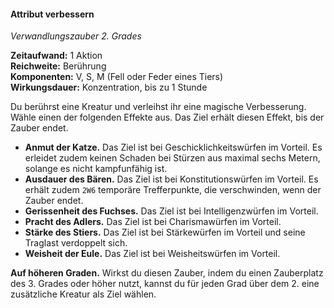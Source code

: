 #### Attribut verbessern
<!-- markdownlint-disable link-image-reference-definitions -->
<!-- spell-checker:words added amount avoids casting concentration damage different duration emphasis ends english false formula hour halves hours kommagetrennt mechanics minutes reaction ritual same saving school somatic special spell throw true wording wotc -->
<!-- spell-checker:words enhance ability -->
[_metadata_:spell_name]:- "Attribut verbessern"
[_metadata_:spell_name_english]:- "Enhance Ability"
[_metadata_:spell_school]:- "Verwandlungszauber"
[_metadata_:spell_level]:- "2"
[_metadata_:casting_time_amount]:- "1"
[_metadata_:casting_time_unit]:- "Aktion"
[_metadata_:ritual]:- "false"
[_metadata_:range]:- "Berührung"
[_metadata_:target]:- "eine Kreatur"
[_metadata_:components_verbal]:- "true"
[_metadata_:components_somatic]:- "true"
[_metadata_:components_material]:- "true"
[_metadata_:components_material_description]:- "Fell oder Feder eines Tiers"
[_metadata_:concentration]:- "true"
[_metadata_:duration]:- "1 Stunde"
[_metadata_:compared_to_wotc_srd_5.1]:- "mechanics_same_wording_same"
[_metadata_:compared_to_a5e_srd]:- "mechanics_different_wording_different"
<!-- markdownlint-disable-next-line no-emphasis-as-heading -->
_Verwandlungszauber 2. Grades_

**Zeitaufwand:** 1 Aktion \
**Reichweite:** Berührung \
**Komponenten:** V, S, M (Fell oder Feder eines Tiers) \
**Wirkungsdauer:** Konzentration, bis zu 1 Stunde

Du berührst eine Kreatur und verleihst ihr eine magische Verbesserung.
Wähle einen der folgenden Effekte aus.
Das Ziel erhält diesen Effekt, bis der Zauber endet.

- **Anmut der Katze.**
   Das Ziel ist bei Geschicklichkeitswürfen im Vorteil.
   Es erleidet zudem keinen Schaden bei Stürzen aus maximal sechs Metern, solange es nicht kampfunfähig ist.
- **Ausdauer des Bären.**
   Das Ziel ist bei Konstitutionswürfen im Vorteil.
   Es erhält zudem `2W6` temporäre Trefferpunkte, die verschwinden, wenn der Zauber endet.
- **Gerissenheit des Fuchses.**
   Das Ziel ist bei Intelligenzwürfen im Vorteil.
- **Pracht des Adlers.**
   Das Ziel ist bei Charismawürfen im Vorteil.
- **Stärke des Stiers.**
   Das Ziel ist bei Stärkewürfen im Vorteil und seine Traglast verdoppelt sich.
- **Weisheit der Eule.**
   Das Ziel ist bei Weisheitswürfen im Vorteil.

**Auf höheren Graden.**
Wirkst du diesen Zauber, indem du einen Zauberplatz des 3. Grades oder höher nutzt, kannst du für jeden Grad über dem 2. eine zusätzliche Kreatur als Ziel wählen.
